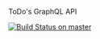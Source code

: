 ToDo's GraphQL API

[![Build Status on master][build-image-master]][build-url-master]

[build-image-master]: https://circleci.com/gh/sbardian/todos/tree/master.svg?style=shield&circle-token=b90bfccce288b065ce0f2f073bf418b67ec0dc53
[build-url-master]: https://circleci.com/gh/sbardian/todos/tree/master
